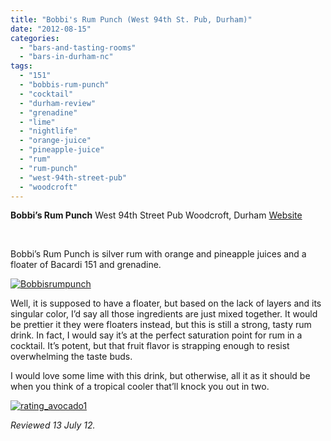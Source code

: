 ```yaml
---
title: "Bobbi's Rum Punch (West 94th St. Pub, Durham)"
date: "2012-08-15"
categories: 
  - "bars-and-tasting-rooms"
  - "bars-in-durham-nc"
tags: 
  - "151"
  - "bobbis-rum-punch"
  - "cocktail"
  - "durham-review"
  - "grenadine"
  - "lime"
  - "nightlife"
  - "orange-juice"
  - "pineapple-juice"
  - "rum"
  - "rum-punch"
  - "west-94th-street-pub"
  - "woodcroft"
---
```


**Bobbi’s Rum Punch** West 94th Street Pub Woodcroft, Durham [Website](http://www.west94stpub.com/)

 

Bobbi’s Rum Punch is silver rum with orange and pineapple juices and a floater of Bacardi 151 and grenadine.

[![](http://s3.amazonaws.com/thegourmez-wpmedia/2012/08/Bobbisrumpunch.jpg "Bobbisrumpunch")](http://s3.amazonaws.com/thegourmez-wpmedia/2012/08/Bobbisrumpunch.jpg)

Well, it is supposed to have a floater, but based on the lack of layers and its singular color, I’d say all those ingredients are just mixed together. It would be prettier it they were floaters instead, but this is still a strong, tasty rum drink. In fact, I would say it’s at the perfect saturation point for rum in a cocktail. It’s potent, but that fruit flavor is strapping enough to resist overwhelming the taste buds.

I would love some lime with this drink, but otherwise, all it as it should be when you think of a tropical cooler that’ll knock you out in two.

[![](http://s3.amazonaws.com/thegourmez-wpmedia/2009/02/rating_avocado1.gif "rating_avocado1")](http://s3.amazonaws.com/thegourmez-wpmedia/2009/02/rating_avocado1.gif)

_Reviewed 13 July 12._

